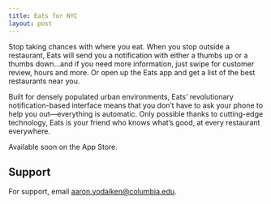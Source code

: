 ```yaml
---
title: Eats for NYC
layout: post
---
```


Stop taking chances with where you eat. When you stop outside a restaurant, Eats will send you a notification with either a thumbs up or a thumbs down…and if you need more information, just swipe for customer review, hours and more. Or open up the Eats app and get a list of the best restaurants near you.

Built for densely populated urban environments, Eats’ revolutionary notification-based interface means that you don’t have to ask your phone to help you out—everything is automatic. Only possible thanks to cutting-edge technology, Eats is your friend who knows what’s good, at every restaurant everywhere.

Available soon on the App Store.

## Support

For support, email [<span>aaron.yodaiken@columbia.edu</span>](aaron.yodaiken@columbia.edu).
